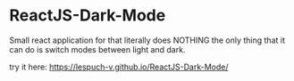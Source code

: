 # ReactJS-Dark-Mode
Small react application for that literally does NOTHING 
the only thing that it can do is  switch modes between light and dark.

try it here: https://lespuch-v.github.io/ReactJS-Dark-Mode/